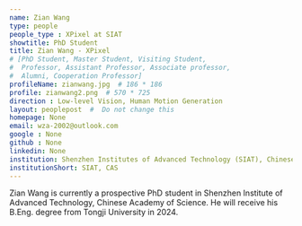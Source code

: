 ```yaml
---
name: Zian Wang
type: people
people_type : XPixel at SIAT
showtitle: PhD Student
title: Zian Wang - XPixel
# [PhD Student, Master Student, Visiting Student,
#  Professor, Assistant Professor, Associate professor,
#  Alumni, Cooperation Professor]
profileName: zianwang.jpg  # 186 * 186
profile: zianwang2.png  # 570 * 725
direction : Low-level Vision, Human Motion Generation
layout: peoplepost  #  Do not change this
homepage: None
email: wza-2002@outlook.com
google : None
github : None
linkedin: None
institution: Shenzhen Institutes of Advanced Technology (SIAT), Chinese Academy of Sciences (CAS)
institutionShort: SIAT, CAS
---
```



Zian Wang is currently a prospective PhD student in  Shenzhen Institute of Advanced Technology, Chinese Academy of Science. He will receive his B.Eng. degree from Tongji University in 2024. 


